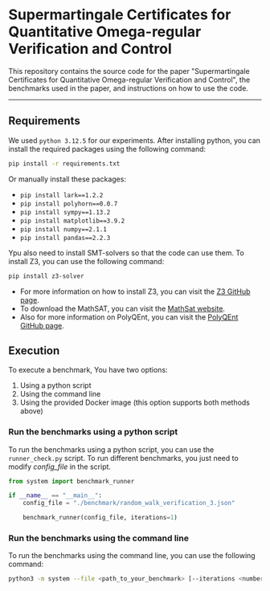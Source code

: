 # Supermartingale Certificates for Quantitative Omega-regular Verification and Control

This repository contains the source code for the paper "Supermartingale Certificates for Quantitative Omega-regular Verification and Control", the benchmarks used in the paper, and instructions on how to use the code.

---

## Requirements

We used `python 3.12.5` for our experiments. After installing python, you can install the required packages using the following command:

```bash
pip install -r requirements.txt
```

Or manually install these packages:

- `pip install lark==1.2.2`
- `pip install polyhorn==0.0.7`
- `pip install sympy==1.13.2`
- `pip install matplotlib==3.9.2`
- `pip install numpy==2.1.1`
- `pip install pandas==2.2.3`

Ypu also need to install SMT-solvers so that the code can use them. To install Z3, you can use the following command:

```bash
pip install z3-solver
```

- For more information on how to install Z3, you can visit the [Z3 GitHub page](https://github.com/Z3Prover/z3).
- To download the MathSAT, you can visit the [MathSat website](https://mathsat.fbk.eu/download.html).
- Also for more information on PolyQEnt, you can visit the [PolyQEnt GitHub page](https://github.com/ChatterjeeGroup-ISTA/polyqent).

## Execution

To execute a benchmark, You have two options:
1. Using a python script
2. Using the command line
3. Using the provided Docker image (this option supports both methods above)

### Run the benchmarks using a python script

To run the benchmarks using a python script, you can use the `runner_check.py` script. 
To run different benchmarks, you just need to modify _config_file_ in the script.

```python
from system import benchmark_runner

if __name__ == "__main__":
    config_file = "./benchmark/random_walk_verification_3.json"

    benchmark_runner(config_file, iterations=1)
```

### Run the benchmarks using the command line

To run the benchmarks using the command line, you can use the following command:

```bash
python3 -m system --file <path_to_your_benchmark> [--iterations <number_of_iterations>]
```


